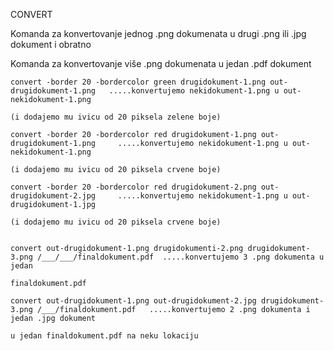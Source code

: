CONVERT 

Komanda za konvertovanje jednog .png dokumenata u drugi .png ili .jpg dokument i obratno

Komanda za konvertovanje više .png dokumenata u jedan .pdf dokument

    convert -border 20 -bordercolor green drugidokument-1.png out-drugidokument-1.png   .....konvertujemo nekidokument-1.png u out-nekidokument-1.png 
                                                                                             (i dodajemo mu ivicu od 20 piksela zelene boje)
                                                                                       
    convert -border 20 -bordercolor red drugidokument-1.png out-drugidokument-1.png     .....konvertujemo nekidokument-1.png u out-nekidokument-1.png 
                                                                                             (i dodajemo mu ivicu od 20 piksela crvene boje)

    convert -border 20 -bordercolor red drugidokument-2.png out-drugidokument-2.jpg     .....konvertujemo nekidokument-1.png u out-drugidokument-1.jpg 
                                                                                             (i dodajemo mu ivicu od 20 piksela crvene boje)
                                                                                        

    convert out-drugidokument-1.png drugidokumenti-2.png drugidokument-3.png /___/___/finaldokument.pdf  .....konvertujemo 3 .png dokumenta u jedan 
                                                                                                              finaldokument.pdf
                                                                                                          
    convert out-drugidokument-1.png out-drugidokument-2.jpg drugidokument-3.png /___/finaldokument.pdf   .....konvertujemo 2 .png dokumenta i jedan .jpg dokument
                                                                                                              u jedan finaldokument.pdf na neku lokaciju
 